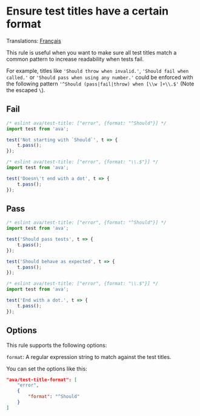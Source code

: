 # Ensure test titles have a certain format

Translations: [Français](https://github.com/avajs/ava-docs/blob/master/fr_FR/related/eslint-plugin-ava/docs/rules/test-title-format.md)

This rule is useful when you want to make sure all test titles match a common pattern to increase readability when tests fail.

For example, titles like `'Should throw when invalid.'`, `'Should fail when called.'` or `'Should pass when using any number.'` could be enforced with the following pattern `'^Should (pass|fail|throw) when [\\w ]+\\.$'` (Note the escaped `\`).


## Fail

```js
/* eslint ava/test-title: ["error", {format: "^Should"}] */
import test from 'ava';

test('Not starting with `Should`', t => {
	t.pass();
});
```

```js
/* eslint ava/test-title: ["error", {format: "\\.$"}] */
import test from 'ava';

test('Doesn\'t end with a dot', t => {
	t.pass();
});
```


## Pass

```js
/* eslint ava/test-title: ["error", {format: "^Should"}] */
import test from 'ava';

test('Should pass tests', t => {
	t.pass();
});

test('Should behave as expected', t => {
	t.pass();
});
```

```js
/* eslint ava/test-title: ["error", {format: "\\.$"}] */
import test from 'ava';

test('End with a dot.', t => {
	t.pass();
});
```


## Options

This rule supports the following options:

`format`: A regular expression string to match against the test titles.

You can set the options like this:

```json
"ava/test-title-format": [
	"error",
	{
		"format": "^Should"
	}
]
```
